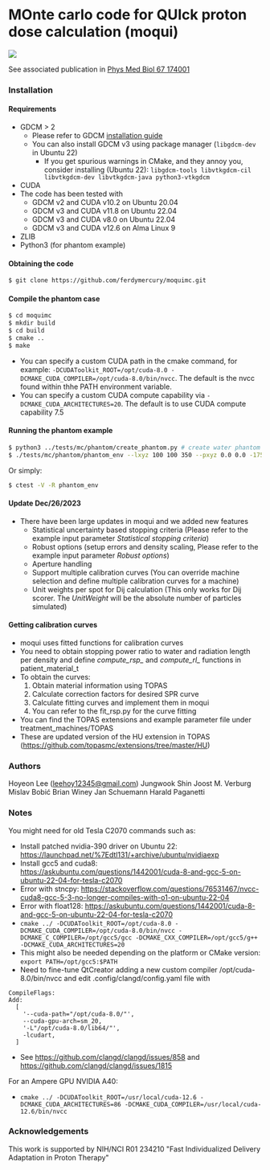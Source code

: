 MOnte carlo code for QUIck proton dose calculation (moqui)
==========================================================

<img src="images/moqui_logo.jpg">

See associated publication in [Phys Med Biol 67 174001](https://doi.org/10.1088/1361-6560/ac8716)

### Installation
#### Requirements
- GDCM > 2
  - Please refer to GDCM [installation guide](https://sourceforge.net/projects/gdcm/)
  - You can also install GDCM v3 using package manager (`libgdcm-dev` in Ubuntu 22)
    - If you get spurious warnings in CMake, and they annoy you, consider installing (Ubuntu 22): `libgdcm-tools libvtkgdcm-cil libvtkgdcm-dev libvtkgdcm-java python3-vtkgdcm`
- CUDA
- The code has been tested with
  - GDCM v2 and CUDA v10.2 on Ubuntu 20.04
  - GDCM v3 and CUDA v11.8 on Ubuntu 22.04
  - GDCM v3 and CUDA v8.0 on Ubuntu 22.04
  - GDCM v3 and CUDA v12.6 on Alma Linux 9
- ZLIB
- Python3 (for phantom example)

#### Obtaining the code
```bash
$ git clone https://github.com/ferdymercury/moquimc.git
```

#### Compile the phantom case
```bash
$ cd moquimc
$ mkdir build
$ cd build
$ cmake ..
$ make
```
- You can specify a custom CUDA path in the cmake command, for example: `-DCUDAToolkit_ROOT=/opt/cuda-8.0 -DCMAKE_CUDA_COMPILER=/opt/cuda-8.0/bin/nvcc`. The default is the nvcc found within thhe PATH environment variable.
- You can specify a custom CUDA compute capability via `-DCMAKE_CUDA_ARCHITECTURES=20`. The default is to use CUDA compute capability 7.5

#### Running the phantom example
```bash
$ python3 ../tests/mc/phantom/create_phantom.py # create water phantom in /tmp/, you need to install numpy
$ ./tests/mc/phantom/phantom_env --lxyz 100 100 350 --pxyz 0.0 0.0 -175 --nxyz 200 200 350 --spot_energy 200.0 0.0 --spot_position 0 0 0.5 --spot_size 30.0 30.0 --histories 100000 --phantom_path /tmp/water_phantom.raw --output_prefix ./ --gpu_id 0 > ./log.out
```

Or simply:
```bash
$ ctest -V -R phantom_env
```

#### Update Dec/26/2023
- There have been large updates in moqui and we added new features
  - Statistical uncertainty based stopping criteria (Please refer to the example input parameter *Statistical stopping criteria*)
  - Robust options (setup errors and density scaling, Please refer to the example input parameter *Robust options*)
  - Aperture handling
  - Support multiple calibration curves (You can override machine selection and define multiple calibration curves for a machine)
  - Unit weights per spot for Dij calculation (This only works for Dij scorer. The *UnitWeight* will be the absolute number of particles simulated)

#### Getting calibration curves
- moqui uses fitted functions for calibration curves
- You need to obtain stopping power ratio to water and radiation length per density and define *compute_rsp_* and *compute_rl_* functions in patient_material_t
- To obtain the curves:
  1. Obtain material information using TOPAS
  2. Calculate correction factors for desired SPR curve
  3. Calculate fitting curves and implement them in moqui
  4. You can refer to the fit_rsp.py for the curve fitting
- You can find the TOPAS extensions and example parameter file under treatment_machines/TOPAS
- These are updated version of the HU extension in TOPAS (https://github.com/topasmc/extensions/tree/master/HU)


### Authors
Hoyeon Lee (leehoy12345@gmail.com)
Jungwook Shin
Joost M. Verburg
Mislav Bobić
Brian Winey
Jan Schuemann
Harald Paganetti


### Notes
You might need for old Tesla C2070 commands such as:
- Install patched nvidia-390 driver on Ubuntu 22: https://launchpad.net/%7Edtl131/+archive/ubuntu/nvidiaexp
- Install gcc5 and cuda8: https://askubuntu.com/questions/1442001/cuda-8-and-gcc-5-on-ubuntu-22-04-for-tesla-c2070
- Error with stncpy: https://stackoverflow.com/questions/76531467/nvcc-cuda8-gcc-5-3-no-longer-compiles-with-o1-on-ubuntu-22-04
- Error with float128: https://askubuntu.com/questions/1442001/cuda-8-and-gcc-5-on-ubuntu-22-04-for-tesla-c2070
- `cmake ../ -DCUDAToolkit_ROOT=/opt/cuda-8.0 -DCMAKE_CUDA_COMPILER=/opt/cuda-8.0/bin/nvcc -DCMAKE_C_COMPILER=/opt/gcc5/gcc -DCMAKE_CXX_COMPILER=/opt/gcc5/g++ -DCMAKE_CUDA_ARCHITECTURES=20`
- This might also be needed depending on the platform or CMake version: `export PATH=/opt/gcc5:$PATH`
- Need to fine-tune QtCreator adding a new custom compiler /opt/cuda-8.0/bin/nvcc and edit .config/clangd/config.yaml file with
```
CompileFlags:
Add:
  [
    '--cuda-path="/opt/cuda-8.0/"',
    --cuda-gpu-arch=sm_20,
    '-L"/opt/cuda-8.0/lib64/"',
    -lcudart,
  ]
```
- See https://github.com/clangd/clangd/issues/858 and https://github.com/clangd/clangd/issues/1815

For an Ampere GPU NVIDIA A40:
- `cmake ../ -DCUDAToolkit_ROOT=/usr/local/cuda-12.6 -DCMAKE_CUDA_ARCHITECTURES=86 -DCMAKE_CUDA_COMPILER=/usr/local/cuda-12.6/bin/nvcc`

### Acknowledgements
This work is supported by NIH/NCI R01 234210 "Fast Individualized Delivery Adaptation in Proton Therapy"


